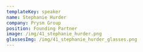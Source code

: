 ```yaml
---
templateKey: speaker
name: Stephanie Hurder
company: Prysm Group
position: Founding Partner
image: /img/41_stephanie_hurder.png
glassesImg: /img/41_stephanie_hurder_glasses.png
---
```


